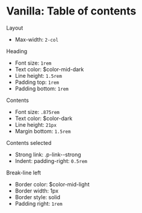 # Vanilla: Table of contents

Layout
- Max-width: `2-col`

Heading
- Font size: `1rem` 
- Text color: $color-mid-dark
- Line height: `1.5rem`
- Padding top: `1rem`
- Padding bottom: `1rem`

Contents
- Font size: `.875rem` 
- Text color: $color-dark
- Line height: `21px`
- Margin bottom: `1.5rem`

Contents selected
- Strong link: .p-link--strong
- Indent: padding-right: `0.5rem`

Break-line left
- Border color: $color-mid-light
- Border width: 1px
- Border style: solid
- Padding right: `1rem`
